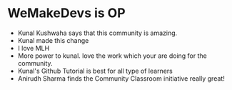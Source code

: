 # WeMakeDevs is OP

- Kunal Kushwaha says that this community is amazing.
- Kunal made this change
- I love MLH
- More power to kunal. love the work which your are doing for the community.
- Kunal's Github Tutorial is best for all type of learners
- Anirudh Sharma finds the Community Classroom initiative really great!
